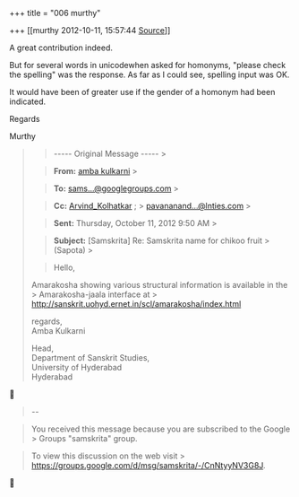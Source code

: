 +++
title = "006 murthy"

+++
[[murthy	2012-10-11, 15:57:44 [Source](https://groups.google.com/g/samskrita/c/cJlpiAiCg5U)]]



A great contribution indeed.

But for several words in unicodewhen asked for homonyms, "please check the spelling" was the response. As far as I could see, spelling input was OK.

It would have been of greater use if the gender of a homonym had been indicated.

Regards

Murthy

> 
> > ----- Original Message ----- >
> 
> > 
> > **From:** [amba kulkarni]( "ambapradeep@gmail.com") >
> 
> > 
> > **To:** [sams...@googlegroups.com]( "samskrita@googlegroups.com") >
> 
> > 
> > **Cc:** [Arvind_Kolhatkar]( "kolhatkar2803@gmail.com") ; > [pavananand...@lnties.com]( "pavananandan.kulkarni@lnties.com") >
> 
> > 
> > **Sent:** Thursday, October 11, 2012 9:50 AM >
> 
> > 
> > **Subject:** \[Samskrita\] Re: Samskrita name for chikoo fruit > (Sapota) >
> 
> > 
> >   
> > 
> > Hello,  
>   
> Amarakosha showing various structural information is available in the > Amarakosha-jaala interface at > <http://sanskrit.uohyd.ernet.in/scl/amarakosha/index.html>  
>   
> regards,  
> Amba Kulkarni  
>   
> Head,  
> Department of Sanskrit Studies,  
> University of Hyderabad  
> Hyderabad



> --  

> You received this message because you are subscribed to the Google > Groups "samskrita" group.  

> To view this discussion on the web visit > <https://groups.google.com/d/msg/samskrita/-/CnNtyyNV3G8J>.



